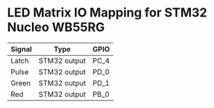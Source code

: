 LED Matrix IO Mapping for STM32 Nucleo WB55RG
=============================================


| Signal | Type         | GPIO |
|--------|--------------|------|
| Latch  | STM32 output | PC_4 |
| Pulse  | STM32 output | PD_0 |
| Green  | STM32 output | PD_1 |
| Red    | STM32 output | PB_0 |


